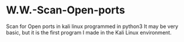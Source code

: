# W.W.-Scan-Open-ports
Scan for Open ports in kali linux programmed in python3
It may be very basic, but it is the first program I made in the Kali Linux environment.
